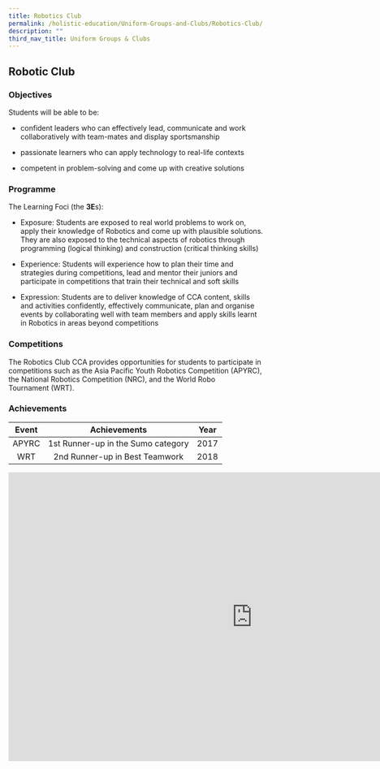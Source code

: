 ```yaml
---
title: Robotics Club
permalink: /holistic-education/Uniform-Groups-and-Clubs/Robotics-Club/
description: ""
third_nav_title: Uniform Groups & Clubs
---
```

## Robotic Club

### Objectives

Students will be able to be:  
  

*   confident leaders who can effectively lead, communicate and work collaboratively with team-mates and display sportsmanship  
     
 *   passionate learners who can apply technology to real-life contexts  
     
 *   competent in problem-solving and come up with creative solutions

### Programme

The Learning Foci (the&nbsp;**3E**s):

*   Exposure: Students are exposed to real world problems to work on, apply their knowledge of Robotics and come up with plausible solutions. They are also exposed to the technical aspects of robotics through programming (logical thinking) and construction (critical thinking skills)  
    
*   Experience: Students will experience how to plan their time and strategies during competitions, lead and mentor their juniors and participate in competitions that train their technical and soft skills  
    
*   Expression: Students are to deliver knowledge of CCA content, skills and activities confidently, effectively communicate, plan and organise events by collaborating well with team members and apply skills learnt in Robotics in areas beyond competitions


### Competitions


The Robotics Club CCA provides opportunities for students to participate in competitions such as the Asia Pacific Youth Robotics Competition (APYRC), the National Robotics Competition (NRC), and the World Robo Tournament (WRT).

### Achievements

| Event |            Achievements            |  Year |
|:-----:|:----------------------------------:|:-----:|
| APYRC | 1st Runner-up in the Sumo category |  2017 |
|   WRT |   2nd Runner-up in Best Teamwork   | 2018  |

<iframe allowfullscreen="true" height="569" width="960" frameborder="0" src="https://docs.google.com/presentation/d/e/2PACX-1vQLqe-N9X6y1GumPvSd6Af0EtX4e0zlju-2GlPO-P06qcPYJY0ZzEJiABBkVgtZjJVu7GFB6_vllkNc/embed?start=false&amp;loop=false&amp;delayms=3000"></iframe>